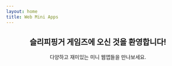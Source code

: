 ```yaml
---
layout: home
title: Web Mini Apps
---
```


<div class="container intro-section" style="text-align: center; margin-bottom: 30px;">
  <h2>슬리피핑거 게임즈에 오신 것을 환영합니다!</h2>
  <p>다양하고 재미있는 미니 웹앱들을 만나보세요.</p>
</div>
